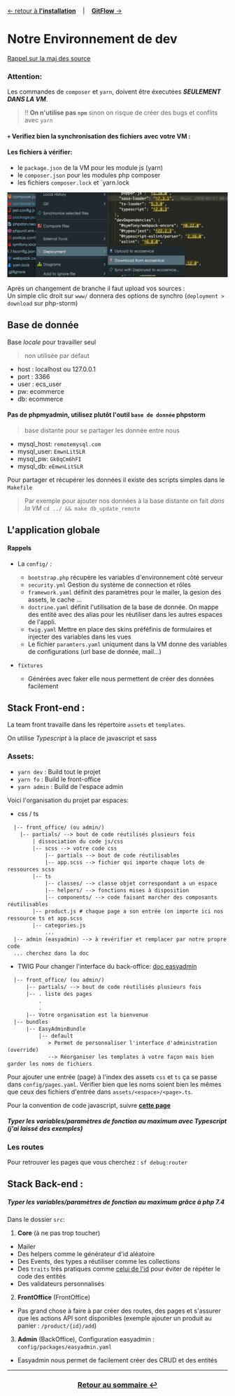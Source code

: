 [&larr; retour à **l'installation**](1Installation.md) &nbsp;&nbsp; | &nbsp;&nbsp; [**GitFlow** &rarr;](3GitFlow.md)

# Notre Environnement de dev

[Rappel sur la maj des source](1Installation.md#sources)

### Attention: 

Les commandes de `composer` et `yarn`, doivent être éxecutées ***SEULEMENT DANS LA VM***.

> !! **On n'utilise pas `npm`** sinon on risque de créer des bugs et conflits avec `yarn`

#### `+` Verifiez bien la synchronisation des fichiers avec votre VM :
#### Les fichiers à vérifier:
- le `package.json` de la VM pour les module js (yarn)
- le `composer.json` pour les modules php composer
- les fichiers `composer.lock` et `yarn.lock

![sources](res/upload_sources.png)

Après un changement de branche il faut upload vos sources : <br> 
Un simple clic droit sur `www/` donnera des options de synchro (`deployment > download` sur php-storm)

## Base de donnée

Base *locale* pour travailler seul 
> non utilisée par défaut
- host : localhost ou 127.0.0.1
- port : 3366
- user : ecs_user
- pw: ecommerce
- db: ecommerce

#### Pas de phpmyadmin, utilisez plutôt l'outil `base de donnée` phpstorm

> base distante pour se partager les donnée entre nous
- mysql_host: `remotemysql.com`
- mysql_user: `EmwnLitSLR`
- mysql_pw: `Gk0qCm6hFI`
- mysql_db: `eEmwnLitSLR`

Pour partager et récupérer les données il existe des scripts simples dans le `Makefile`
> Par exemple pour ajouter nos données à la base distante on fait *dans la VM* `cd ../ && make db_update_remote`

## L'application globale

#### Rappels

- La `config/` :
  - `bootstrap.php` récupère les variables d'environnement côté serveur
  - `security.yml` Gestion du système de connection et rôles
  - `framework.yaml` définit des paramètres pour le mailer, la gesion des assets, le cache ...
  - `doctrine.yaml` définit l'utilisation de la base de donnée. On mappe des entité avec des alias pour les réutiliser dans les autres espaces de l'appli.
  - `twig.yaml` Mettre en place des skins préféfinis de formulaires et injecter des variables dans les vues
  - Le fichier `paramters.yaml` uniqument dans la VM donne des variables de configurations (url base de donnée, mail...)

- `fixtures`
  - Générées avec faker elle nous permettent de créer des données facilement
  
## **Stack Front-end** : 

La team front travaille dans les répertoire `assets` et `templates`.

On utilise *Typescript* à la place de javascript et sass

### Assets:
- `yarn dev` : Build tout le projet
- `yarn fo` : Build le front-office
- `yarn admin` : Build de l'espace admin

Voici l'organisation du projet par espaces:

- css / ts
```
  |-- front_office/ (ou admin/)
    |-- partials/ --> bout de code réutilisés plusieurs fois
        | dissociation du code js/css
        |-- scss --> votre code css
            |-- partials --> bout de code réutilisables
            |-- app.scss --> fichier qui importe chaque lots de ressources scss
        |-- ts
            |-- classes/ --> classe objet correspondant a un espace
            |-- helpers/ --> fonctions mises à disposition
            |-- components/ --> code faisant marcher des composants réutilisables
        |-- product.js # chaque page a son entrée (on importe ici nos ressource ts et app.scss
        |-- categories.js
            ...
  |-- admin (easyadmin) --> à revérifier et remplacer par notre propre code
  ... cherchez dans la doc
```

- TWIG
Pour changer l'interface du back-office: [doc easyadmin](https://symfony.com/doc/master/bundles/EasyAdminBundle/book/list-search-show-configuration.html#list-search-show-advanced-design-configuration)

```
  |-- front_office/ (ou admin/)
      |-- partials/ --> bout de code réutilisés plusieurs fois
      |-- . liste des pages
          .
          .
      |-- Votre organisation est la bienvenue
  |-- bundles
      |-- EasyAdminBundle
          |-- default
             > Permet de personnaliser l'interface d'administration (override)
             --> Réorganiser les templates à votre façon mais bien garder les noms de fichiers
```

Pour ajouter une entrée (page) à l'index des assets `css` et `ts` ça se passe dans
`config/pages.yaml`. Vérifier bien que les noms soient bien les mêmes que ceux des fichiers d'entrée dans `assets/<espace>/<page>.ts`.

Pour la convention de code javascript, suivre [**cette page**](https://github.com/ryanmcdermott/clean-code-javascript#introduction)

##### Typer les variables/paramètres de fonction au maximum avec Typescript (j'ai laissé des exemples)

### Les routes

Pour retrouver les pages que vous cherchez : `sf debug:router`

## **Stack Back-end** : 

##### Typer les variables/paramètres de fonction au maximum grâce à php 7.4

Dans le dossier `src`:
1. **Core** (à ne pas trop toucher)
- Mailer
- Des helpers comme le générateur d'id aléatoire
- Des Events, des types a réutiliser comme les collections
- Des `traits` très pratiques comme [celui de l'id](../www/src/Core/Entity/IdTrait.php) pour éviter de répéter le code des entités
- Des validateurs personnalisés

2. **FrontOffice** (FrontOffice) 
- Pas grand chose à faire à par créer des routes, des pages et s'assurer que les actions API sont disponibles (exemple ajouter un produit au panier : `/product/{id}/add`)

3. **Admin** (BackOffice), Configuration easyadmin : `config/packages/easyadmin.yaml`
- Easyadmin nous permet de facilement créer des CRUD et des entités

<!-- Suivez les règles automatiques de `phpcbf` et `phpcs` (pas encore installé mais ça vient) -->

---
### <center>[Retour au sommaire &#8617;](docs/0Sommaire.md)</center>